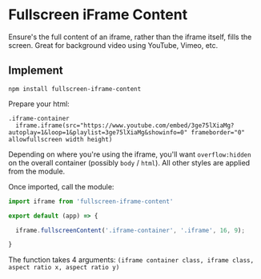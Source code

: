 # Fullscreen iFrame Content

Ensure's the full content of an iframe, rather than the iframe itself, fills the screen. Great for background video using YouTube, Vimeo, etc.

## Implement

`npm install fullscreen-iframe-content`

Prepare your html:

```jade
.iframe-container
  iframe.iframe(src="https://www.youtube.com/embed/3ge75lXiaMg?autoplay=1&loop=1&playlist=3ge75lXiaMg&showinfo=0" frameborder="0" allowfullscreen width height)
```

Depending on where you're using the iframe, you'll want `overflow:hidden` on the overall container (possibly `body` / `html`). All other styles are applied from the module.

Once imported, call the module:

```javascript
import iframe from 'fullscreen-iframe-content'

export default (app) => {

  iframe.fullscreenContent('.iframe-container', '.iframe', 16, 9);

}
```

The function takes 4 arguments: `(iframe container class, iframe class, aspect ratio x, aspect ratio y)`
